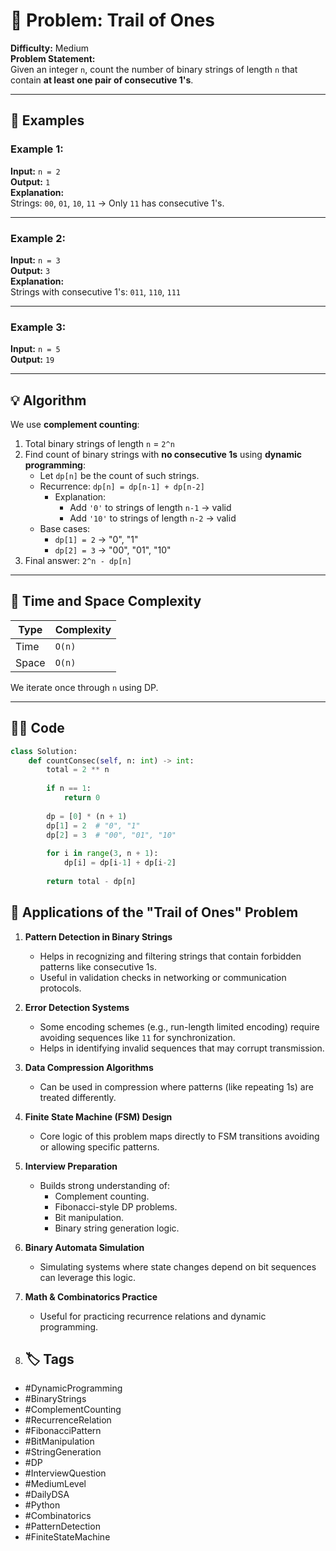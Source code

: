 # 🧠 Problem: Trail of Ones

**Difficulty:** Medium  
**Problem Statement:**  
Given an integer `n`, count the number of binary strings of length `n` that contain **at least one pair of consecutive 1's**.

---

## 🧾 Examples

### Example 1:
**Input:** `n = 2`  
**Output:** `1`  
**Explanation:**  
Strings: `00`, `01`, `10`, `11` → Only `11` has consecutive 1's.

---

### Example 2:
**Input:** `n = 3`  
**Output:** `3`  
**Explanation:**  
Strings with consecutive 1's: `011`, `110`, `111`

---

### Example 3:
**Input:** `n = 5`  
**Output:** `19`

---

## 💡 Algorithm

We use **complement counting**:
1. Total binary strings of length `n` = `2^n`
2. Find count of binary strings with **no consecutive 1s** using **dynamic programming**:
    - Let `dp[n]` be the count of such strings.
    - Recurrence: `dp[n] = dp[n-1] + dp[n-2]`
        - Explanation:
            - Add `'0'` to strings of length `n-1` → valid
            - Add `'10'` to strings of length `n-2` → valid
    - Base cases:
        - `dp[1] = 2` → "0", "1"
        - `dp[2] = 3` → "00", "01", "10"
3. Final answer: `2^n - dp[n]`

---

## 🧮 Time and Space Complexity

| Type | Complexity |
|------|------------|
| Time | `O(n)`     |
| Space | `O(n)`    |

We iterate once through `n` using DP.

---

## 🧑‍💻 Code

```python
class Solution:
    def countConsec(self, n: int) -> int:
        total = 2 ** n
        
        if n == 1:
            return 0
        
        dp = [0] * (n + 1)
        dp[1] = 2  # "0", "1"
        dp[2] = 3  # "00", "01", "10"
        
        for i in range(3, n + 1):
            dp[i] = dp[i-1] + dp[i-2]
        
        return total - dp[n]
```

## 🚀 Applications of the "Trail of Ones" Problem

1. **Pattern Detection in Binary Strings**
   - Helps in recognizing and filtering strings that contain forbidden patterns like consecutive 1s.
   - Useful in validation checks in networking or communication protocols.

2. **Error Detection Systems**
   - Some encoding schemes (e.g., run-length limited encoding) require avoiding sequences like `11` for synchronization.
   - Helps in identifying invalid sequences that may corrupt transmission.

3. **Data Compression Algorithms**
   - Can be used in compression where patterns (like repeating 1s) are treated differently.

4. **Finite State Machine (FSM) Design**
   - Core logic of this problem maps directly to FSM transitions avoiding or allowing specific patterns.

5. **Interview Preparation**
   - Builds strong understanding of:
     - Complement counting.
     - Fibonacci-style DP problems.
     - Bit manipulation.
     - Binary string generation logic.

6. **Binary Automata Simulation**
   - Simulating systems where state changes depend on bit sequences can leverage this logic.

7. **Math & Combinatorics Practice**
   - Useful for practicing recurrence relations and dynamic programming.
  
8. ## 🏷️ Tags

- #DynamicProgramming  
- #BinaryStrings  
- #ComplementCounting  
- #RecurrenceRelation  
- #FibonacciPattern  
- #BitManipulation  
- #StringGeneration  
- #DP  
- #InterviewQuestion  
- #MediumLevel  
- #DailyDSA  
- #Python  
- #Combinatorics  
- #PatternDetection  
- #FiniteStateMachine
